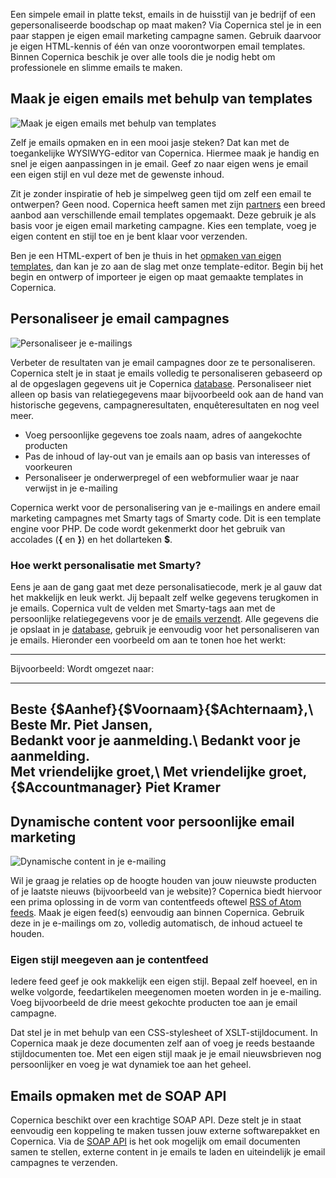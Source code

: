 Een simpele email in platte tekst, emails in de huisstijl van je bedrijf
of een gepersonaliseerde boodschap op maat maken? Via Copernica stel je
in een paar stappen je eigen email marketing campagne samen. Gebruik
daarvoor je eigen HTML-kennis of één van onze voorontworpen email
templates. Binnen Copernica beschik je over alle tools die je nodig hebt
om professionele en slimme emails te maken.

Maak je eigen emails met behulp van templates
---------------------------------------------

![Maak je eigen emails met behulp van
templates](../images/create-email-content-copernica.gif "Maak je eigen emails met behulp van templates")

Zelf je emails opmaken en in een mooi jasje steken? Dat kan met de
toegankelijke WYSIWYG-editor van Copernica. Hiermee maak je handig en
snel je eigen aanpassingen in je email. Geef zo naar eigen wens je email
een eigen stijl en vul deze met de gewenste inhoud.

Zit je zonder inspiratie of heb je simpelweg geen tijd om zelf een email
te ontwerpen? Geen nood. Copernica heeft samen met zijn
[partners](./registreer-je-als-partner-van-copernica.md "Ontdek ons partnerprogramma")
een breed aanbod aan verschillende email templates opgemaakt. Deze
gebruik je als basis voor je eigen email marketing campagne. Kies een
template, voeg je eigen content en stijl toe en je bent klaar voor
verzenden.

Ben je een HTML-expert of ben je thuis in het [opmaken van eigen
templates](./ontwerp-je-eigen-email-templates.md "Opmaken van eigen templates"),
dan kan je zo aan de slag met onze template-editor. Begin bij het begin
en ontwerp of importeer je eigen op maat gemaakte templates in
Copernica.

Personaliseer je email campagnes
--------------------------------

![Personaliseer je
e-mailings](../images/nl-personalize-content-copernica.gif "Personaliseer je e-mailings")

Verbeter de resultaten van je email campagnes door ze te personaliseren.
Copernica stelt je in staat je emails volledig te personaliseren
gebaseerd op al de opgeslagen gegevens uit je Copernica
[database](./maak-je-eigen-database.md "Maak je eigen database").
Personaliseer niet alleen op basis van relatiegegevens maar bijvoorbeeld
ook aan de hand van historische gegevens, campagneresultaten,
enquêteresultaten en nog veel meer.

-   Voeg persoonlijke gegevens toe zoals naam, adres of aangekochte
    producten
-   Pas de inhoud of lay-out van je emails aan op basis van interesses
    of voorkeuren
-   Personaliseer je onderwerpregel of een webformulier waar je naar
    verwijst in je e-mailing

Copernica werkt voor de personalisering van je e-mailings en andere
email marketing campagnes met Smarty tags of Smarty code. Dit is een
template engine voor PHP. De code wordt gekenmerkt door het gebruik van
accolades (**{** en **}**) en het dollarteken **\$**.

### Hoe werkt personalisatie met Smarty?

Eens je aan de gang gaat met deze personalisatiecode, merk je al gauw
dat het makkelijk en leuk werkt. Jij bepaalt zelf welke gegevens
terugkomen in je emails. Copernica vult de velden met Smarty-tags aan
met de persoonlijke relatiegegevens voor je de [emails
verzendt](./verzenden-naar-je-doelgroep.md "Verzenden naar je doelgroep").
Alle gegevens die je opslaat in je
[database](./maak-je-eigen-database.md "Maak je eigen database"),
gebruik je eenvoudig voor het personaliseren van je emails. Hieronder
een voorbeeld om aan te tonen hoe het werkt:

  ------------------------------------------------------------------------------
  Bijvoorbeeld:                                  Wordt omgezet naar:
  ---------------------------------------------- -------------------------------
  Beste {\$Aanhef}{\$Voornaam}{\$Achternaam},\   Beste Mr. Piet Jansen,\
   Bedankt voor je aanmelding.\                   Bedankt voor je aanmelding.\
   Met vriendelijke groet,\                       Met vriendelijke groet,\
   {\$Accountmanager}                             Piet Kramer
  ------------------------------------------------------------------------------

Dynamische content voor persoonlijke email marketing
----------------------------------------------------

![Dynamische content in je
e-mailing](../images/load-rss-in-email-copernica.gif "Dynamische content in je e-mailing")

Wil je graag je relaties op de hoogte houden van jouw nieuwste producten
of je laatste nieuws (bijvoorbeeld van je website)? Copernica biedt
hiervoor een prima oplossing in de vorm van contentfeeds oftewel [RSS of
Atom
feeds](./gebruik-van-rss-of-atom-feed.md "RSS of Atom feeds").
Maak je eigen feed(s) eenvoudig aan binnen Copernica. Gebruik deze in je
e-mailings om zo, volledig automatisch, de inhoud actueel te houden.

### Eigen stijl meegeven aan je contentfeed

Iedere feed geef je ook makkelijk een eigen stijl. Bepaal zelf hoeveel,
en in welke volgorde, feedartikelen meegenomen moeten worden in je
e-mailing. Voeg bijvoorbeeld de drie meest gekochte producten toe aan je
email campagne.

Dat stel je in met behulp van een CSS-stylesheet of XSLT-stijldocument.
In Copernica maak je deze documenten zelf aan of voeg je reeds bestaande
stijldocumenten toe. Met een eigen stijl maak je je email nieuwsbrieven
nog persoonlijker en voeg je wat dynamiek toe aan het geheel.

Emails opmaken met de SOAP API
------------------------------

Copernica beschikt over een krachtige SOAP API. Deze stelt je in staat
eenvoudig een koppeling te maken tussen jouw externe softwarepakket en
Copernica. Via de [SOAP API](./soap-api-documentatie.md "SOAP API")
is het ook mogelijk om email documenten samen te stellen, externe
content in je emails te laden en uiteindelijk je email campagnes te
verzenden.
